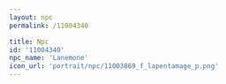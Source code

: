 ```yaml
---
layout: npc
permalink: /11004340

title: Npc
id: '11004340'
npc_name: 'Lanemone'
icon_url: 'portrait/npc/11003869_f_lapentamage_p.png'
---
```

